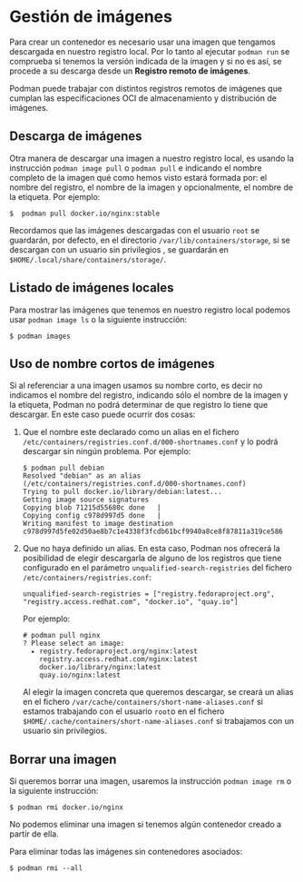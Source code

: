 # Gestión de imágenes

Para crear un contenedor es necesario usar una imagen que tengamos descargada en nuestro registro local. Por lo tanto al ejecutar `podman run` se comprueba si tenemos la versión indicada de la imagen y si no es así, se procede a su descarga desde un **Registro remoto de imágenes**.

Podman puede trabajar con distintos registros remotos de imágenes que cumplan las especificaciones OCI de almacenamiento y distribución de imágenes.

## Descarga de imágenes

Otra manera de descargar una imagen a nuestro registro local, es usando la instrucción `podman image pull` o `podman pull` e indicando el nombre completo de la imagen qué como hemos visto estará formada por: el nombre del registro, el nombre de la imagen y opcionalmente, el nombre de la etiqueta. Por ejemplo: 

```
$  podman pull docker.io/nginx:stable
```

Recordamos que las imágenes descargadas con el usuario `root` se guardarán, por defecto, en el directorio `/var/lib/containers/storage`, si se descargan con un usuario sin privilegios , se guardarán en `$HOME/.local/share/containers/storage/`.

## Listado de imágenes locales

Para mostrar las imágenes que tenemos en nuestro registro local podemos usar `podman image ls` o la siguiente instrucción:

```
$ podman images
```

## Uso de nombre cortos de imágenes

Si al referenciar a una imagen usamos su nombre corto, es decir no indicamos el nombre del registro, indicando sólo el nombre de la imagen y la etiqueta, Podman no podrá determinar de que registro lo tiene que descargar. En este caso puede ocurrir dos cosas:

1. Que el nombre este declarado como un alias en el fichero `/etc/containers/registries.conf.d/000-shortnames.conf` y lo podrá descargar sin ningún problema. Por ejemplo:

    ```
    $ podman pull debian
    Resolved "debian" as an alias (/etc/containers/registries.conf.d/000-shortnames.conf)
    Trying to pull docker.io/library/debian:latest...
    Getting image source signatures
    Copying blob 71215d55680c done   | 
    Copying config c978d997d5 done   | 
    Writing manifest to image destination
    c978d997d5fe02d50ae8b7c1e4338f3fcdb61bcf9940a8ce8f87811a319ce586
    ```
2. Que no haya definido un alias. En esta caso, Podman nos ofrecerá la posibilidad de elegir descargarla de alguno de los registros que tiene configurado en el parámetro `unqualified-search-registries` del fichero `/etc/containers/registries.conf`:

    ```
    unqualified-search-registries = ["registry.fedoraproject.org", "registry.access.redhat.com", "docker.io", "quay.io"]
    ```

    Por ejemplo:

    ```
    # podman pull nginx
    ? Please select an image: 
      ▸ registry.fedoraproject.org/nginx:latest
        registry.access.redhat.com/nginx:latest
        docker.io/library/nginx:latest
        quay.io/nginx:latest
    ```

    Al elegir la imagen concreta que queremos descargar, se creará un alias en el fichero `/var/cache/containers/short-name-aliases.conf` si estamos trabajando con el usuario `root`o en el fichero `$HOME/.cache/containers/short-name-aliases.conf` si trabajamos con un usuario sin privilegios.

## Borrar una imagen

Si queremos borrar una imagen, usaremos la instrucción `podman image rm` o la siguiente instrucción:

```
$ podman rmi docker.io/nginx
```
No podemos eliminar una imagen si tenemos algún contenedor creado a partir de ella.

Para eliminar todas las imágenes sin contenedores asociados:

```
$ podman rmi --all
```

